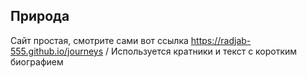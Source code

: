## Природа 

Сайт простая, смотрите сами вот ссылка  https://radjab-555.github.io/journeys /
Используется кратники и текст с коротким биографием  
